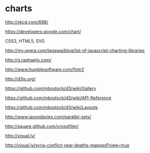 charts
======

http://xkcd.com/688/

https://developers.google.com/chart/

CSS3, HTML5, SVG

http://my.opera.com/tagawa/blog/list-of-javascript-charting-libraries

http://g.raphaeljs.com/

http://www.humblesoftware.com/flotr2

http://d3js.org/

https://github.com/mbostock/d3/wiki/Gallery

https://github.com/mbostock/d3/wiki/API-Reference

https://github.com/mbostock/d3/wiki/Layouts

http://www.jasondavies.com/parallel-sets/

http://square.github.com/crossfilter/

http://visual.ly/

http://visual.ly/syria-conflict-year-deaths-mapped?view=true
